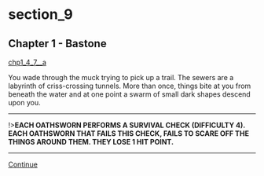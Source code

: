 
# section_9

## Chapter 1 - Bastone

[chp1_4_7__a](../../decomp/app/src/main/res/raw/chp1_4_7__a.mp3 ':include :type=audio')

You wade through the muck trying to pick up a trail. The sewers are a labyrinth of criss-crossing tunnels. More than once, things bite at you from beneath the water and at one point a swarm of small dark shapes descend upon you.

---

!>**EACH OATHSWORN PERFORMS A SURVIVAL CHECK (DIFFICULTY 4).  EACH OATHSWORN THAT FAILS THIS CHECK, FAILS TO SCARE OFF THE THINGS AROUND THEM. THEY LOSE 1 HIT POINT.** 

---

[Continue](output/chapter1/section_11.md)


